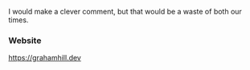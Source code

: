 I would make a clever comment, but that would be a waste of both our times.


### Website
https://grahamhill.dev
